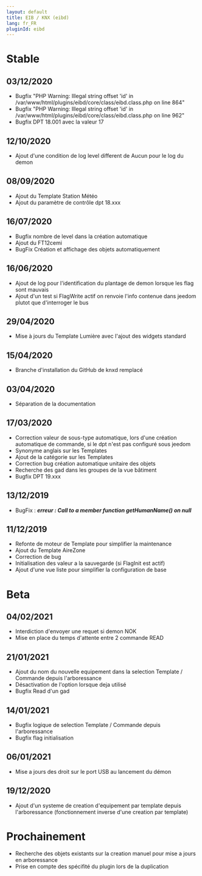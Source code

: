 ```yaml
---
layout: default
title: EIB / KNX (eibd)
lang: fr_FR
pluginId: eibd
---
```


# Stable
## 03/12/2020
* Bugfix "PHP Warning:  Illegal string offset 'id' in /var/www/html/plugins/eibd/core/class/eibd.class.php on line 864"
* Bugfix "PHP Warning:  Illegal string offset 'id' in /var/www/html/plugins/eibd/core/class/eibd.class.php on line 962"
* Bugfix DPT 18.001 avec la valeur 17

## 12/10/2020
* Ajout d'une condition de log level different de Aucun pour le log du demon

## 08/09/2020
* Ajout du Template Station Météo
* Ajout du paramètre de contrôle dpt 18.xxx

## 16/07/2020
* Bugfix nombre de level dans la création automatique
* Ajout du FT12cemi
* BugFix Création et affichage des objets automatiquement

## 16/06/2020
* Ajout de log pour l'identification du plantage de demon lorsque les flag sont mauvais
* Ajout d'un test si FlagWrite actif on renvoie l'info contenue dans jeedom plutot que d'interroger le bus

## 29/04/2020
* Mise à jours du Template Lumière avec l'ajout des widgets standard

## 15/04/2020
* Branche d'installation du GitHub de knxd remplacé

## 03/04/2020
* Séparation de la documentation

## 17/03/2020
* Correction valeur de sous-type automatique, lors d'une création automatique de commande, si le dpt n'est pas configuré sous jeedom
* Synonyme anglais sur les Templates
* Ajout de la catégorie sur les Templates
* Correction bug création automatique unitaire des objets
* Recherche des gad dans les groupes de la vue bâtiment
* Bugfix DPT 19.xxx

## 13/12/2019
* BugFix : ***erreur : Call to a member function getHumanName() on null***

## 11/12/2019
* Refonte de moteur de Template pour simplifier la maintenance
* Ajout du Template AireZone
* Correction de bug
* Initialisation des valeur a la sauvegarde (si FlagInit est actif)
* Ajout d'une vue liste pour simplifier la configuration de base

# Beta
## 04/02/2021
* Interdiction d'envoyer une requet si demon NOK
* Mise en place du temps d'attente entre 2 commande READ

## 21/01/2021
* Ajout du nom du nouvelle equipement dans la selection Template / Commande depuis l'arboressance
* Désactivation de l'option lorsque deja utilisé
* Bugfix Read d'un gad

## 14/01/2021
* Bugfix logique de selection Template / Commande depuis l'arboressance
* Bugfix flag initialisation

## 06/01/2021
* Mise a jours des droit sur le port USB au lancement du démon

## 19/12/2020
* Ajout d'un systeme de creation d'equipement par template depuis l'arboressance (fonctionnement inverse d'une creation par template)

# Prochainement
* Recherche des objets existants sur la creation manuel pour mise a jours en arboressance
* Prise en compte des spécifité du plugin lors de la duplication
